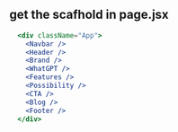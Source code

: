 ## get the scafhold in page.jsx

```jsx
  <div className="App">
    <Navbar />
    <Header />
    <Brand />
    <WhatGPT />
    <Features />
    <Possibility />
    <CTA />
    <Blog />
    <Footer />
  </div>
```
